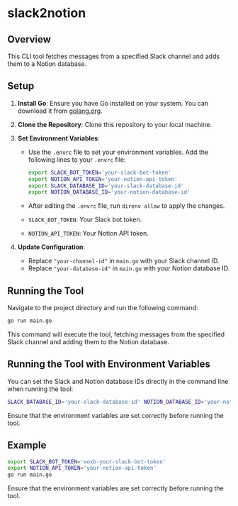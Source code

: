 # slack2notion

## Overview

This CLI tool fetches messages from a specified Slack channel and adds them to a Notion database.

## Setup

1. **Install Go**: Ensure you have Go installed on your system. You can download it from [golang.org](https://golang.org/dl/).

2. **Clone the Repository**: Clone this repository to your local machine.

3. **Set Environment Variables**:
   - Use the `.envrc` file to set your environment variables. Add the following lines to your `.envrc` file:
     ```bash
     export SLACK_BOT_TOKEN='your-slack-bot-token'
     export NOTION_API_TOKEN='your-notion-api-token'
     export SLACK_DATABASE_ID='your-slack-database-id'
     export NOTION_DATABASE_ID='your-notion-database-id'
     ```
   - After editing the `.envrc` file, run `direnv allow` to apply the changes.

   - `SLACK_BOT_TOKEN`: Your Slack bot token.
   - `NOTION_API_TOKEN`: Your Notion API token.

4. **Update Configuration**:
   - Replace `"your-channel-id"` in `main.go` with your Slack channel ID.
   - Replace `"your-database-id"` in `main.go` with your Notion database ID.

## Running the Tool

Navigate to the project directory and run the following command:

```bash
go run main.go
```

This command will execute the tool, fetching messages from the specified Slack channel and adding them to the Notion database.

## Running the Tool with Environment Variables

You can set the Slack and Notion database IDs directly in the command line when running the tool:

```bash
SLACK_DATABASE_ID='your-slack-database-id' NOTION_DATABASE_ID='your-notion-database-id' go run main.go
```

Ensure that the environment variables are set correctly before running the tool.

## Example

```bash
export SLACK_BOT_TOKEN='xoxb-your-slack-bot-token'
export NOTION_API_TOKEN='your-notion-api-token'
go run main.go
```

Ensure that the environment variables are set correctly before running the tool.
